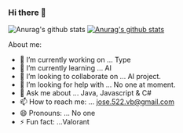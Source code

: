 ### Hi there 👋

<!--
**Jose-Carlos-Jimenez/Jose-Carlos-Jimenez** is a ✨ _special_ ✨ repository because its `README.md` (this file) appears on your GitHub profile.
--> 
![Anurag's github stats](https://github-readme-stats.vercel.app/api?username=anuraghazra&show_icons=true&theme=tokyonight)
[![Anurag's github stats](https://github-readme-stats.vercel.app/api?username=Jose-Carlos-Jimenez)](https://github.com/anuraghazra/github-readme-stats)

About me:

- 🔭 I’m currently working on ... Type
- 🌱 I’m currently learning ... AI
- 👯 I’m looking to collaborate on ... AI project.
- 🤔 I’m looking for help with ... No one at moment.
- 💬 Ask me about ... Java, Javascript & C#
- 📫 How to reach me: ... jose.522.vb@gmail.com
- 😄 Pronouns: ... No one
- ⚡ Fun fact: ...Valorant
